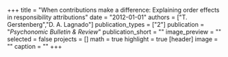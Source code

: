 +++
title = "When contributions make a difference: Explaining order effects in responsibility attributions"
date = "2012-01-01"
authors = ["T. Gerstenberg","D. A. Lagnado"]
publication_types = ["2"]
publication = "_Psychonomic Bulletin & Review_"
publication_short = ""
image_preview = ""
selected = false
projects = []
math = true
highlight = true
[header]
image = ""
caption = ""
+++

